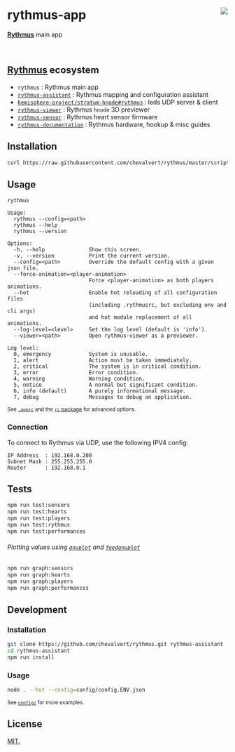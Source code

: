# rythmus-app [<img src="https://github.com/chevalvert.png?size=100" align="right">](http://chevalvert.fr/)
**[Rythmus](https://github.com/chevalvert?q=rythmus)** main app

<br>

## **[Rythmus](https://github.com/chevalvert?q=rythmus)** ecosystem
- `rythmus` : Rythmus main app
- [`rythmus-assistant`](https://github.com/chevalvert/rythmus-assistant) : Rythmus mapping and configuration assistant
- [`hemisphere-project/stratum-hnode#rythmus`](https://github.com/Hemisphere-Project/stratum-hnode/tree/rythmus) : leds UDP server & client
- [`rythmus-viewer`](https://github.com/chevalvert/rythmus-viewer) : Rythmus `hnode` 3D previewer
- [`rythmus-sensor`](https://github.com/chevalvert/rythmus-sensor) : Rythmus heart sensor firmware
- [`rythmus-documentation`](https://github.com/chevalvert/rythmus-documentation) : Rythmus hardware, hookup & misc guides

## Installation 
```sh
curl https://raw.githubusercontent.com/chevalvert/rythmus/master/scripts/install.sh | bash
```

## Usage
```
rythmus

Usage:
  rythmus --config=<path>
  rythmus --help
  rythmus --version

Options:
  -h, --help              Show this screen.
  -v, --version           Print the current version.
  --config=<path>         Override the default config with a given json file.
  --force-animation=<player-animation>
                          Force <player-animation> as both players animations.
  --hot                   Enable hot reloading of all configuration files
                          (including .rythmusrc, but excluding env and cli args)
                          and hot module replacement of all animations.
  --log-level=<level>     Set the log level (default is 'info').
  --viewer=<path>         Open rythmus-viewer as a previewer.

Log level:
  0, emergency            System is unusable.
  1, alert                Action must be taken immediately.
  2, critical             The system is in critical condition.
  3, error                Error condition.
  4, warning              Warning condition.
  5, notice               A normal but significant condition.
  6, info (default)       A purely informational message.
  7, debug                Messages to debug an application.

```
<sup>See [`.apprc`](.apprc) and the [`rc` package](https://github.com/dominictarr/rc#standards) for advanced options.</sup>

### Connection
To connect to Rythmus via UDP, use the following IPV4 config:
```
IP Address  : 192.168.0.200
Subnet Mask : 255.255.255.0
Router      : 192.168.0.1
```

## Tests
```sh
npm run test:sensors
npm run test:hearts
npm run test:players
npm run test:rythmus
npm run test:performances
```

###### Plotting values using [`gnuplot`](http://www.gnuplot.info/) and [`feedgnuplot`](https://github.com/dkogan/feedgnuplot)
```sh
npm run graph:sensors
npm run graph:hearts
npm run graph:players
npm run graph:performances
```

## Development

### Installation
```sh
git clone https://github.com/chevalvert/rythmus.git rythmus-assistant
cd rythmus-assistant
npm run install
```

### Usage
```sh
node . --hot --config=config/config.ENV.json
```
<sup>See [`config/`](config) for more examples.</sup>

## License
[MIT.](https://tldrlegal.com/license/mit-license)

